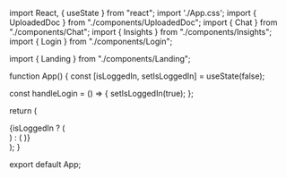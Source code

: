 import React, { useState } from "react";
import './App.css';
import { UploadedDoc } from "./components/UploadedDoc";
import { Chat } from "./components/Chat";
import { Insights } from "./components/Insights";
import { Login } from "./components/Login";

import { Landing } from "./components/Landing";

function App() {
  const [isLoggedIn, setIsLoggedIn] = useState(false);

  const handleLogin = () => {
    setIsLoggedIn(true);
  };

  return (
    <div className="app">
      <Landing/>
      {isLoggedIn ? (
      <div className="main-container">
          <UploadedDoc />
          <Chat />
          <Insights />
        </div>
      ) : (
        <Login onLogin={handleLogin} />
      )}
    </div>
  );
}

export default App;

